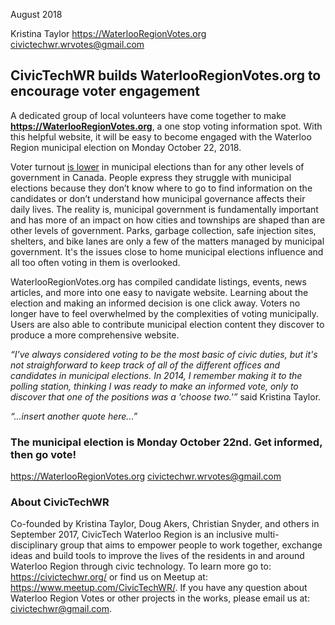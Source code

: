 August 2018

Kristina Taylor
https://WaterlooRegionVotes.org
[civictechwr.wrvotes@gmail.com](mailto:civictechwr.wrvotes@gmail.com)

## CivicTechWR builds WaterlooRegionVotes.org to encourage voter engagement

A dedicated group of local volunteers have come together to make **https://WaterlooRegionVotes.org**, a one stop voting information spot. With this helpful website, it will be easy to become engaged with the Waterloo Region municipal election on Monday October 22, 2018.

Voter turnout [is lower](https://www150.statcan.gc.ca/n1/pub/89-640-x/2009001/tab/tab3-1-eng.htm) in municipal elections than for any other levels of government in Canada. People express they struggle with municipal elections because they don’t know where to go to find information on the candidates or don’t understand how municipal governance affects their daily lives. The reality is, municipal government is fundamentally important and has more of an impact on how cities and townships are shaped than are other levels of government. Parks, garbage collection, safe injection sites, shelters, and bike lanes are only a few of the matters managed by municipal government. It's the issues close to home municipal elections influence and all too often voting in them is overlooked. 

WaterlooRegionVotes.org has compiled candidate listings, events, news articles, and more into one easy to navigate website.  Learning about the election and making an informed decision is one click away. Voters no longer have to feel overwhelmed by the complexities of voting municipally. Users are also able to contribute municipal election content they discover to produce a more comprehensive website.

*“I've always considered voting to be the most basic of civic duties, but it's not straighforward to keep track of all of the different offices and candidates in municipal elections. In 2014, I remember making it to the polling station, thinking I was ready to make an informed vote, only to discover that one of the positions was a 'choose two.'”* said Kristina Taylor. 

*“...insert another quote here...”*

### The municipal election is Monday October 22nd. Get informed, then go vote!
https://WaterlooRegionVotes.org
[civictechwr.wrvotes@gmail.com](mailto:civictechwr.wrvotes@gmail.com)

### About CivicTechWR

Co-founded by Kristina Taylor, Doug Akers, Christian Snyder, and others in September 2017, CivicTech Waterloo Region is an inclusive multi-disciplinary group that aims to empower people to work together, exchange ideas and build tools to improve the lives of the residents in and around Waterloo Region through civic technology. To learn more go to: https://civictechwr.org/ or find us on Meetup at: https://www.meetup.com/CivicTechWR/. If you have any question about Waterloo Region Votes or other projects in the works, please email us at: [civictechwr@gmail.com](mailto:civictechwr@gmail.com).
